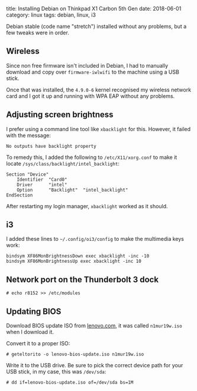 title: Installing Debian on Thinkpad X1 Carbon 5th Gen
date: 2018-06-01
category: linux
tags: debian, linux, i3

Debian stable (code name "stretch") installed without any problems,
but a few tweaks were in order.

## Wireless
Since non free firmware isn't included in Debian, I had to manually
download and copy over `firmware-iwlwifi` to the machine using a USB
stick.

Once that was installed, the `4.9.0-6` kernel recognised my wireless
network card and I got it up and running with WPA EAP without any
problems.

## Adjusting screen brightness

I prefer using a command line tool like `xbacklight` for
this. However, it failed with the message:

```text
No outputs have backlight property
```

To remedy this, I added the following to `/etc/X11/xorg.conf` to make
it locate `/sys/class/backlight/intel_backlight`:

```text
Section "Device"
    Identifier  "Card0"
    Driver      "intel"
    Option      "Backlight"  "intel_backlight"
EndSection
```

After restarting my login manager, `xbacklight` worked as it should.

## i3
I added these lines to `~/.config/oi3/config` to make the multimedia
keys work:

```text
bindsym XF86MonBrightnessDown exec xbacklight -inc -10
bindsym XF86MonBrightnessUp exec xbacklight -inc 10
```

## Network port on the Thunderbolt 3 dock

```text
# echo r8152 >> /etc/modules
```

## Updating BIOS

Download BIOS update ISO from
[lenovo.com](https://pcsupport.lenovo.com/no/en/products/laptops-and-netbooks/thinkpad-x-series-laptops/thinkpad-x1-carbon-type-20hr-20hq/downloads?linkTrack=Caps:Body_SearchProduct&searchType=3&keyWordSearch=X1%20Carbon%205th%20Gen%20-%20Kabylake%20(Type%2020HR,%2020HQ)%20Laptop%20(ThinkPad)),
it was called `n1mur19w.iso` when I download it.

Convert it to a proper ISO:
```text
# geteltorito -o lenovo-bios-update.iso n1mur19w.iso
```

Write it to the USB drive. Be sure to pick the correct device path for
your USB stick, in my case, this was `/dev/sda`:
```text
# dd if=lenovo-bios-update.iso of=/dev/sda bs=1M
```

